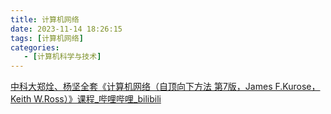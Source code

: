 ```yaml
---
title: 计算机网络
date: 2023-11-14 18:26:15
tags: [计算机网络]
categories:
   - [计算机科学与技术]
---
```


[中科大郑烇、杨坚全套《计算机网络（自顶向下方法 第7版，James F.Kurose，Keith W.Ross）》课程_哔哩哔哩_bilibili](https://www.bilibili.com/video/BV1JV411t7ow/?spm_id_from=333.337.search-card.all.click&vd_source=760264507c20c8ac38634e47af1aa1fa)

